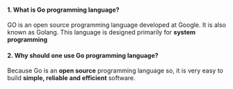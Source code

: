 #### 1. What is Go programming language?
GO is an open source programming language developed at Google. It is also known as Golang. This language is designed primarily for **system programming**

#### 2. Why should one use Go programming language?
Because Go is an **open source** programming language so, it is very easy to build **simple, reliable and efficient** software.
